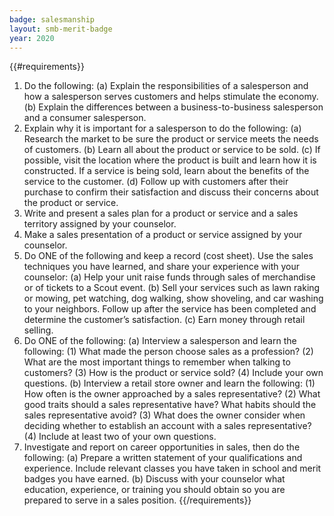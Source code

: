 ```yaml
---
badge: salesmanship
layout: smb-merit-badge
year: 2020
---
```


{{#requirements}}
1. Do the following:
    (a) Explain the responsibilities of a salesperson and how a salesperson serves customers and helps stimulate the economy.
    (b) Explain the differences between a business-to-business salesperson and a consumer salesperson.
2. Explain why it is important for a salesperson to do the following:
    (a) Research the market to be sure the product or service meets the needs of customers.
    (b) Learn all about the product or service to be sold.
    (c) If possible, visit the location where the product is built and learn how it is constructed. If a service is being sold, learn about the benefits of the service to the customer.
    (d) Follow up with customers after their purchase to confirm their satisfaction and discuss their concerns about the product or service.
3. Write and present a sales plan for a product or service and a sales territory assigned by your counselor.
4. Make a sales presentation of a product or service assigned by your counselor.
5. Do ONE of the following and keep a record (cost sheet). Use the sales techniques you have learned, and share your experience with your counselor:
    (a) Help your unit raise funds through sales of merchandise or of tickets to a Scout event.
    (b) Sell your services such as lawn raking or mowing, pet watching, dog walking, show shoveling, and car washing to your neighbors. Follow up after the service has been completed and determine the customer’s satisfaction.
    (c) Earn money through retail selling.
6. Do ONE of the following:
    (a) Interview a salesperson and learn the following:
        (1) What made the person choose sales as a profession?
        (2) What are the most important things to remember when talking to customers?
        (3) How is the product or service sold?
        (4) Include your own questions.
    (b) Interview a retail store owner and learn the following:
        (1) How often is the owner approached by a sales representative?
        (2) What good traits should a sales representative have? What habits should the sales representative avoid?
        (3) What does the owner consider when deciding whether to establish an account with a sales representative?
        (4) Include at least two of your own questions.
7. Investigate and report on career opportunities in sales, then do the following:
    (a) Prepare a written statement of your qualifications and experience. Include relevant classes you have taken in school and merit badges you have earned.
    (b) Discuss with your counselor what education, experience, or training you should obtain so you are prepared to serve in a sales position.
{{/requirements}}
